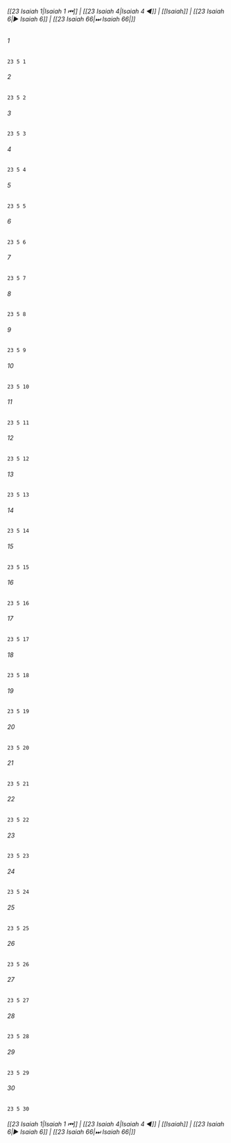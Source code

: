 
###### [[23 Isaiah 1|Isaiah 1 ⏮]] | [[23 Isaiah 4|Isaiah 4 ◀]] | [[Isaiah]] | [[23 Isaiah 6|▶ Isaiah 6]] | [[23 Isaiah 66|⏭ Isaiah 66|]]

###### 1
``` verse
23 5 1 
```
###### 2
``` verse
23 5 2 
```
###### 3
``` verse
23 5 3 
```
###### 4
``` verse
23 5 4 
```
###### 5
``` verse
23 5 5 
```
###### 6
``` verse
23 5 6 
```
###### 7
``` verse
23 5 7 
```
###### 8
``` verse
23 5 8 
```
###### 9
``` verse
23 5 9 
```
###### 10
``` verse
23 5 10 
```
###### 11
``` verse
23 5 11 
```
###### 12
``` verse
23 5 12 
```
###### 13
``` verse
23 5 13 
```
###### 14
``` verse
23 5 14 
```
###### 15
``` verse
23 5 15 
```
###### 16
``` verse
23 5 16 
```
###### 17
``` verse
23 5 17 
```
###### 18
``` verse
23 5 18 
```
###### 19
``` verse
23 5 19 
```
###### 20
``` verse
23 5 20 
```
###### 21
``` verse
23 5 21 
```
###### 22
``` verse
23 5 22 
```
###### 23
``` verse
23 5 23 
```
###### 24
``` verse
23 5 24 
```
###### 25
``` verse
23 5 25 
```
###### 26
``` verse
23 5 26 
```
###### 27
``` verse
23 5 27 
```
###### 28
``` verse
23 5 28 
```
###### 29
``` verse
23 5 29 
```
###### 30
``` verse
23 5 30 
```

###### [[23 Isaiah 1|Isaiah 1 ⏮]] | [[23 Isaiah 4|Isaiah 4 ◀]] | [[Isaiah]] | [[23 Isaiah 6|▶ Isaiah 6]] | [[23 Isaiah 66|⏭ Isaiah 66|]]

